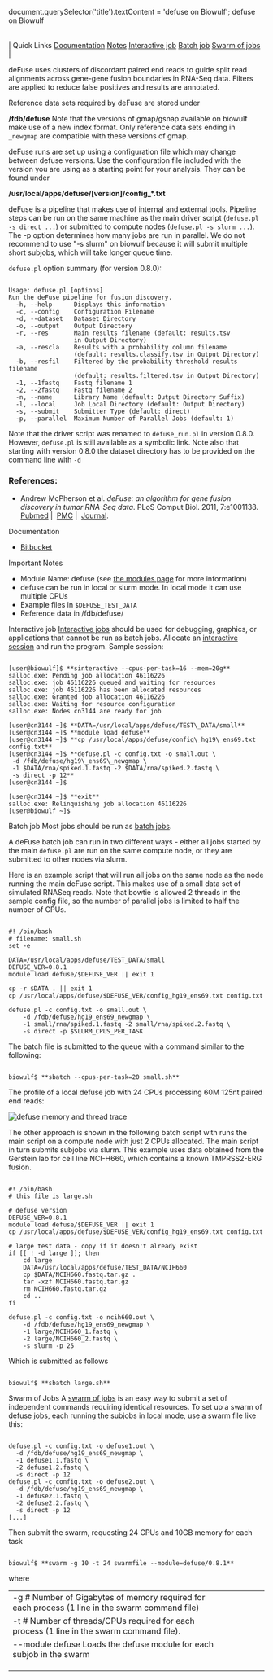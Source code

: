 

document.querySelector('title').textContent = 'defuse on Biowulf';
defuse on Biowulf


|  |
| --- |
| 
Quick Links
[Documentation](#doc)
[Notes](#notes)
[Interactive job](#int) 
[Batch job](#sbatch) 
[Swarm of jobs](#swarm) 
 |



deFuse uses clusters of discordant paired end reads to guide split read
alignments across gene-gene fusion boundaries in RNA-Seq data. Filters are
applied to reduce false positives and results are annotated.




Reference data sets required by deFuse are stored under



**/fdb/defuse**
 Note that the versions of gmap/gsnap available on biowulf make use of a
new index format. Only reference data sets ending in `_newgmap` are
compatible with these versions of gmap.


deFuse runs are set up using a configuration file which may change
between defuse versions. Use the configuration file included with the 
version you are using as a starting point for your analysis. They can
be found under


 **/usr/local/apps/defuse/[version]/config\_\*.txt** 

deFuse is a pipeline that makes use of internal and external tools. Pipeline
steps can be run on the same machine as the main driver script 
(`defuse.pl -s direct ...`) or submitted to compute nodes (`defuse.pl -s slurm ...`). The -p option determines how many jobs
are run in parallel.  We do not recommend to use "-s slurm" on biowulf because it will submit multiple short
subjobs, which will take longer queue time.





`defuse.pl` option summary (for version 0.8.0):



```

Usage: defuse.pl [options]
Run the deFuse pipeline for fusion discovery.
  -h, --help      Displays this information
  -c, --config    Configuration Filename
  -d, --dataset   Dataset Directory
  -o, --output    Output Directory
  -r, --res       Main results filename (default: results.tsv 
                  in Output Directory)
  -a, --rescla    Results with a probability column filename 
                  (default: results.classify.tsv in Output Directory)
  -b, --resfil    Filtered by the probability threshold results filename 
                  (default: results.filtered.tsv in Output Directory)
  -1, --1fastq    Fastq filename 1
  -2, --2fastq    Fastq filename 2
  -n, --name      Library Name (default: Output Directory Suffix)
  -l, --local     Job Local Directory (default: Output Directory)
  -s, --submit    Submitter Type (default: direct)
  -p, --parallel  Maximum Number of Parallel Jobs (default: 1)

```

Note that the driver script was renamed to `defuse_run.pl`
in version 0.8.0. However, `defuse.pl` is still available
as a symbolic link. Note also that starting with version 0.8.0 the
dataset directory has to be provided on the command line with `-d`


### References:


* Andrew McPherson et al. *deFuse: an algorithm for gene fusion 
 discovery in tumor RNA-Seq data*. PLoS Comput Biol. 2011, 
 7:e1001138.
 [Pubmed](http://www.ncbi.nlm.nih.gov/pubmed/21625565) | 
 [PMC](http://www.ncbi.nlm.nih.gov/pmc/articles/PMC3098195/) | 
 [Journal](http://journals.plos.org/ploscompbiol/article?id=10.1371/journal.pcbi.1001138).


Documentation
* [Bitbucket](https://bitbucket.org/dranew/defuse)


Important Notes
* Module Name: defuse (see [the modules page](/apps/modules.html) for more information)
* defuse can be run in local or slurm mode. In local mode it can use multiple CPUs
* Example files in `$DEFUSE_TEST_DATA`
* Reference data in /fdb/defuse/



Interactive job
[Interactive jobs](/docs/userguide.html#int) should be used for debugging, graphics, or applications that cannot be run as batch jobs.
Allocate an [interactive session](/docs/userguide.html#int) and run the program. Sample session:



```

[user@biowulf]$ **sinteractive --cpus-per-task=16 --mem=20g**
salloc.exe: Pending job allocation 46116226
salloc.exe: job 46116226 queued and waiting for resources
salloc.exe: job 46116226 has been allocated resources
salloc.exe: Granted job allocation 46116226
salloc.exe: Waiting for resource configuration
salloc.exe: Nodes cn3144 are ready for job

[user@cn3144 ~]$ **DATA=/usr/local/apps/defuse/TEST\_DATA/small**
[user@cn3144 ~]$ **module load defuse**
[user@cn3144 ~]$ **cp /usr/local/apps/defuse/config\_hg19\_ens69.txt config.txt**
[user@cn3144 ~]$ **defuse.pl -c config.txt -o small.out \
 -d /fdb/defuse/hg19\_ens69\_newgmap \
 -1 $DATA/rna/spiked.1.fastq -2 $DATA/rna/spiked.2.fastq \
 -s direct -p 12**
[user@cn3144 ~]$

[user@cn3144 ~]$ **exit**
salloc.exe: Relinquishing job allocation 46116226
[user@biowulf ~]$

```


Batch job
Most jobs should be run as [batch jobs](/docs/userguide.html#submit).

A deFuse batch job can run in two different ways - either all jobs started
by the main `defuse.pl` are run on the same compute node, or they
are submitted to other nodes via slurm.



Here is an example script that will run all jobs on the same node as 
the node running the main deFuse script. This makes use of a small data
set of simulated RNASeq reads. Note that bowtie is allowed 2 threads
in the sample config file, so the number of parallel jobs is limited
to half the number of CPUs.



```

#! /bin/bash
# filename: small.sh
set -e

DATA=/usr/local/apps/defuse/TEST_DATA/small
DEFUSE_VER=0.8.1
module load defuse/$DEFUSE_VER || exit 1

cp -r $DATA . || exit 1
cp /usr/local/apps/defuse/$DEFUSE_VER/config_hg19_ens69.txt config.txt

defuse.pl -c config.txt -o small.out \
    -d /fdb/defuse/hg19_ens69_newgmap \
    -1 small/rna/spiked.1.fastq -2 small/rna/spiked.2.fastq \
    -s direct -p $SLURM_CPUS_PER_TASK

```

The batch file is submitted to the queue with a command similar to the
following:



```

biowulf$ **sbatch --cpus-per-task=20 small.sh**

```

The profile of a local defuse job with 24 CPUs processing 60M 125nt paired
end reads:



![defuse memory and thread trace](/images/defuse_local.png)

The other approach is shown in the following batch script with runs
the main script on a compute node with just 2 CPUs allocated. The main 
script in turn submits subjobs via slurm. This example uses data
obtained from the Gerstein lab for cell line NCI-H660, which contains
a known TMPRSS2-ERG fusion.



```

#! /bin/bash
# this file is large.sh

# defuse version
DEFUSE_VER=0.8.1
module load defuse/$DEFUSE_VER || exit 1
cp /usr/local/apps/defuse/$DEFUSE_VER/config_hg19_ens69.txt config.txt

# large test data - copy if it doesn't already exist
if [[ ! -d large ]]; then
    cd large
    DATA=/usr/local/apps/defuse/TEST_DATA/NCIH660
    cp $DATA/NCIH660.fastq.tar.gz .
    tar -xzf NCIH660.fastq.tar.gz
    rm NCIH660.fastq.tar.gz
    cd ..
fi

defuse.pl -c config.txt -o ncih660.out \
    -d /fdb/defuse/hg19_ens69_newgmap \
    -1 large/NCIH660_1.fastq \
    -2 large/NCIH660_2.fastq \
    -s slurm -p 25

```

Which is submitted as follows



```

biowulf$ **sbatch large.sh**

```

Swarm of Jobs 
A [swarm of jobs](/apps/swarm.html) is an easy way to submit a set of independent commands requiring identical resources.
To set up a swarm of defuse jobs, each running the subjobs in local mode,
use a swarm file like this:



```

defuse.pl -c config.txt -o defuse1.out \
  -d /fdb/defuse/hg19_ens69_newgmap \
  -1 defuse1.1.fastq \
  -2 defuse1.2.fastq \
  -s direct -p 12 
defuse.pl -c config.txt -o defuse2.out \
  -d /fdb/defuse/hg19_ens69_newgmap \
  -1 defuse2.1.fastq \
  -2 defuse2.2.fastq \
  -s direct -p 12 
[...]

```

Then submit the swarm, requesting 24 CPUs and 10GB memory for each task



```

biowulf$ **swarm -g 10 -t 24 swarmfile --module=defuse/0.8.1**

```


where


|  |  |  |  |  |  |
| --- | --- | --- | --- | --- | --- |
| -g #  Number of Gigabytes of memory required for each process (1 line in the swarm command file)
 | -t #  Number of threads/CPUs required for each process (1 line in the swarm command file).
 | --module defuse  Loads the defuse module for each subjob in the swarm 
 | |
 | |
 | |








